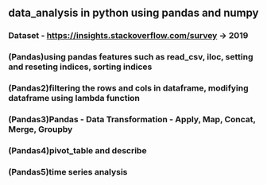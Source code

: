 ## data_analysis in python using pandas and numpy

### Dataset - https://insights.stackoverflow.com/survey -> 2019

### (Pandas)using pandas features such as read_csv, iloc, setting and reseting indices, sorting indices
### (Pandas2)filtering the rows and cols in dataframe, modifying dataframe using lambda function
### (Pandas3)Pandas - Data Transformation - Apply, Map, Concat, Merge, Groupby
### (Pandas4)pivot_table and describe
### (Pandas5)time series analysis

